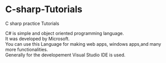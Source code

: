 # C-sharp-Tutorials
C sharp practice Tutorials  

C# is simple and object oriented programming language.  
It was developed by Microsoft.  
You can use this Language for making web apps, windows apps,and many more functionalities.  
Generally for the developement Visual Studio IDE is used. 
